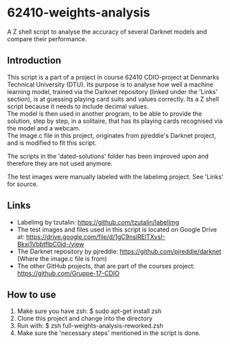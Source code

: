 # 62410-weights-analysis
A Z shell script to analyse the accuracy of several Darknet models and compare their performance.

## Introduction
This script is a part of a project in course 62410 CDIO-project at Denmarks Technical University (DTU). Its purpose is to analyse how well a machine learning model, trained via the Darknet repository (linked under the 'Links' section), is at guessing playing card suits and values correctly. Its a Z shell script because it needs to include decimal values.  
The model is then used in another program, to be able to provide the solution, step by step, in a solitaire, that has its playing cards recognised via the model and a webcam.  
The image.c file in this project, originates from pjreddie's Darknet project, and is modified to fit this script.

The scripts in the 'dated-solutions' folder has been improved upon and therefore they are not used anymore.

The test images were manually labeled with the labelimg project. See 'Links' for source.

## Links
* Labelimg by tzutalin: https://github.com/tzutalin/labelImg  
* The test images and files used in this script is located on Google Drive at: https://drive.google.com/file/d/1gC9nsiRElTXysI-Bkxi1VbbtfIbC0id-/view  
* The Darknet repository by pjreddie: https://github.com/pjreddie/darknet (Where the image.c file is from)  
* The other GitHub projects, that are part of the courses project: https://github.com/Gruppe-17-CDIO  

## How to use
1. Make sure you have zsh: $ sudo apt-get install zsh
2. Clone this project and change into the directory
3. Run with: $ zsh full-weights-analysis-reworked.zsh
4. Make sure the 'necessary steps' mentioned in the script is done.
